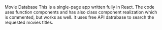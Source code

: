 Movie Database 
This is a single-page app written fully in React. The code uses function components and has also class component realization which is commented, but works as well. 
It uses free API datrabase to search the requested movies titles. 
